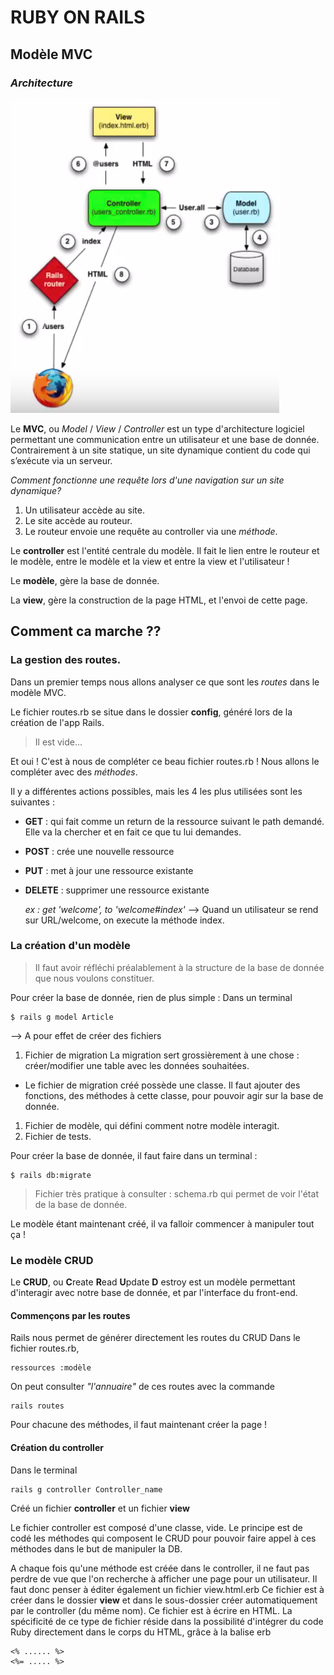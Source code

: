 # RUBY ON RAILS

## Modèle MVC
### ***Architecture***

![Image Archi](/images/schema_MVC.png)

Le **MVC**, ou *Model* / *View* / *Controller* est un
type d'architecture logiciel permettant une communication entre un utilisateur et une base de donnée.
Contrairement à un site statique, un site dynamique contient du code qui s’exécute via un serveur.

*Comment fonctionne une requête lors d'une navigation sur un site dynamique?*

1. Un utilisateur accède au site.
1. Le site accède au routeur.
1. Le routeur envoie une requête au controller via une *méthode*.

Le **controller** est l'entité centrale du modèle. Il fait le lien entre le routeur et le modèle, entre le modèle et la view et entre la view et l'utilisateur !

Le **modèle**, gère la base de donnée.

La **view**, gère la construction de la page HTML, et l'envoi de cette page.


## Comment ca marche ??

### La gestion des routes.

Dans un premier temps nous allons analyser ce que sont les *routes* dans le modèle MVC.

Le fichier routes.rb se situe dans le dossier **config**, généré lors de la création de l'app Rails.
> Il est vide...

Et oui ! C'est à nous de compléter ce beau fichier routes.rb !
Nous allons le compléter avec des *méthodes*.

Il y a différentes actions possibles, mais les 4 les plus utilisées sont les suivantes :
* **GET** : qui fait comme un return de la ressource suivant le path demandé. Elle va la chercher et en fait ce que tu lui demandes.
* **POST** : crée une nouvelle ressource
* **PUT** : met à jour une ressource existante
* **DELETE** : supprimer une ressource existante


  *ex : get 'welcome', to 'welcome#index'*
  --> Quand un utilisateur se rend sur URL/welcome, on execute la méthode index.

### La création d'un modèle

> Il faut avoir réfléchi préalablement à la structure de la base de donnée que nous voulons constituer.  

Pour créer la base de donnée, rien de plus simple :
Dans un terminal
```
$ rails g model Article
```
--> A pour effet de créer des fichiers
1. Fichier de migration
La migration sert grossièrement à une chose : créer/modifier une table avec les données souhaitées.
  * Le fichier de migration créé possède une classe. Il faut ajouter des fonctions, des méthodes à cette classe, pour pouvoir agir sur la base de donnée.
1. Fichier de modèle, qui défini comment notre modèle interagit.
1. Fichier de tests.

Pour créer la base de donnée, il faut faire dans un terminal :
```
$ rails db:migrate
```

> Fichier très pratique à consulter : schema.rb qui permet de voir l'état de la base de donnée.

Le modèle étant maintenant créé, il va falloir commencer à manipuler tout ça !

### Le modèle CRUD

Le **CRUD**, ou **C**reate **R**ead **U**pdate **D** estroy
est un  modèle permettant d'interagir avec notre base de donnée, et par l'interface du front-end.

#### Commençons par les routes

Rails nous permet de générer directement les routes du CRUD
Dans le fichier routes.rb,
```
ressources :modèle
```

On peut consulter  *"l'annuaire"* de ces routes avec la commande
```
rails routes
```
Pour chacune des méthodes, il faut maintenant créer la page !

#### Création du controller
Dans le terminal
```
rails g controller Controller_name
```
Créé un fichier **controller** et un fichier **view**

Le fichier controller est composé d'une classe, vide.
Le principe est de codé les méthodes qui composent le CRUD pour pouvoir faire appel à ces méthodes dans le but de manipuler la DB.

A chaque fois qu'une méthode est créée dans le controller, il ne faut pas perdre de vue que l'on recherche à afficher une page pour un utilisateur.
Il faut donc penser à éditer également un fichier view.html.erb
Ce fichier est à créer dans le dossier **view** et dans le sous-dossier créer automatiquement par le controller (du même nom).
Ce fichier est à écrire en HTML.
La spécificité de ce type de fichier réside dans la possibilité d'intégrer du code Ruby directement dans le corps du HTML, grâce à la balise erb
``` eRuby
<% ...... %>
<%= ..... %>
```
